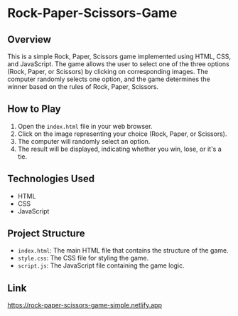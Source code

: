 # Rock-Paper-Scissors-Game

## Overview

This is a simple Rock, Paper, Scissors game implemented using HTML, CSS, and JavaScript. The game allows the user to select one of the three options (Rock, Paper, or Scissors) by clicking on corresponding images. The computer randomly selects one option, and the game determines the winner based on the rules of Rock, Paper, Scissors.

## How to Play

1. Open the `index.html` file in your web browser.
2. Click on the image representing your choice (Rock, Paper, or Scissors).
3. The computer will randomly select an option.
4. The result will be displayed, indicating whether you win, lose, or it's a tie.

## Technologies Used

- HTML
- CSS
- JavaScript

## Project Structure

- `index.html`: The main HTML file that contains the structure of the game.
- `style.css`: The CSS file for styling the game.
- `script.js`: The JavaScript file containing the game logic.

## Link 
https://rock-paper-scissors-game-simple.netlify.app
